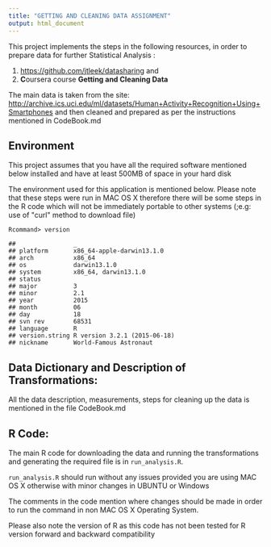 ```yaml
---
title: "GETTING AND CLEANING DATA ASSIGNMENT"  
output: html_document
---
```


This project implements the steps in the following resources, in order to prepare data for further Statistical Analysis :

1. <https://github.com/jtleek/datasharing> and 
2. **C**oursera course **Getting and Cleaning Data**

The main data is taken from the site: <http://archive.ics.uci.edu/ml/datasets/Human+Activity+Recognition+Using+Smartphones> and then cleaned and prepared as per the instructions mentioned in CodeBook.md

## Environment

This project assumes that you have all the required software mentioned below installed and have at least 500MB of space in your hard disk

The environment used for this application is mentioned below. Please note that these steps were run in MAC OS X therefore there will be some steps in the R code which will not be immediately portable to other systems (;e.g: use of "curl" method to download file)

```
Rcommand> version
```

```
##                _                           
## platform       x86_64-apple-darwin13.1.0   
## arch           x86_64                      
## os             darwin13.1.0                
## system         x86_64, darwin13.1.0        
## status                                     
## major          3                           
## minor          2.1                         
## year           2015                        
## month          06                          
## day            18                          
## svn rev        68531                       
## language       R                           
## version.string R version 3.2.1 (2015-06-18)
## nickname       World-Famous Astronaut
```


## Data Dictionary and Description of Transformations:

All the data description, measurements, steps for cleaning up the data is mentioned in the file CodeBook.md

## R Code:

The main R code for downloading the data and running the transformations and generating the required file is in `run_analysis.R`. 

`run_analysis.R` should run without any issues provided you are using MAC OS X otherwise with minor changes in UBUNTU or Windows

The comments in the code mention where changes should be made in order to run the command in non MAC OS X Operating System.

Please also note the version of R  as this code has not been tested for R version forward and backward compatibility

